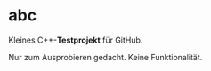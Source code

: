 # abc

Kleines C++-**Testprojekt** für GitHub.

Nur zum Ausprobieren gedacht. Keine Funktionalität.

